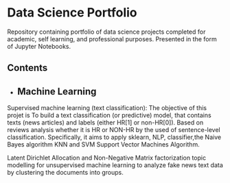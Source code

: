 # Data Science Portfolio
Repository containing portfolio of data science projects completed for academic, self learning, and professional purposes. Presented in the form of Jupyter Notebooks.

## Contents
- ## Machine Learning
Supervised machine learning (text classification): The objective of this projet is To build a text classification (or predictive) model, that contains texts (news articles) and labels (either HR[1] or non-HR[0]). Based on reviews analysis whether it is HR or NON-HR by the used of sentence-level classification. Specifically, it aims to apply sklearn, NLP, classifier,the Naive Bayes algorithm KNN and SVM Support Vector Machines Algorithm. 

Latent Dirichlet Allocation and Non-Negative Matrix factorization topic modelling for unsupervised machine learning to analyze fake news  text data by clustering the documents into groups.

